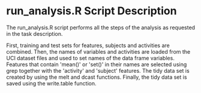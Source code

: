 run_analysis.R Script Description
=================================

The run_analysis.R script performs all the steps of the analysis as requested in the task description.

First, training and test sets for features, subjects and activities are combined.
Then, the names of variables and activities are loaded from the UCI dataset files and used to set names of the data frame variables.
Features that contain 'mean()' or 'set()' in their names are selected using grep together with the 'activity' and 'subject' features.
The tidy data set is created by using the melt and dcast functions.
Finally, the tidy data set is saved using the write.table function.
